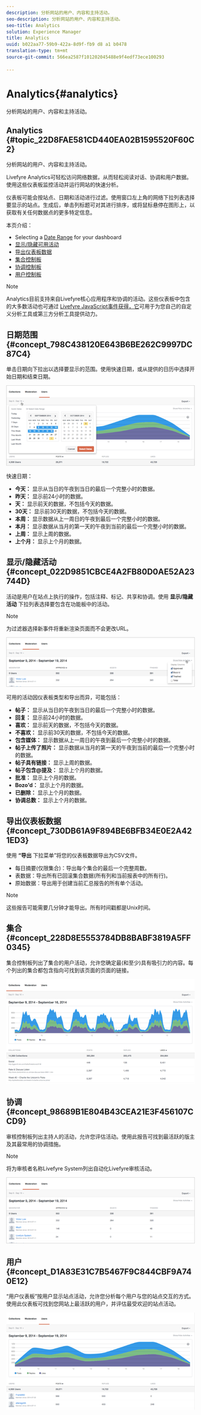 ```yaml
---
description: 分析网站的用户、内容和主持活动。
seo-description: 分析网站的用户、内容和主持活动。
seo-title: Analytics
solution: Experience Manager
title: Analytics
uuid: b022aa77-59b9-422a-8d9f-fb9 d8 a1 b0478
translation-type: tm+mt
source-git-commit: 566ea2587f101202045488e9f4edf73ece100293

---
```



# Analytics{#analytics}

分析网站的用户、内容和主持活动。

## Analytics {#topic_22D8FAE581CD440EA02B1595520F60C2}

分析网站的用户、内容和主持活动。

Livefyre Analytics可轻松访问网络数据，从而轻松阅读对话、协调和用户数据。使用这些仪表板监控活动并运行网站的快速分析。

仪表板可能会按站点、日期和活动进行过滤。使用窗口左上角的网络下拉列表选择要显示的站点。生成后，单击列标题可对其进行排序，或将鼠标悬停在图形上，以获取有关任何数据点的更多特定信息。

本页介绍：

* Selecting a [Date Range](https://answers.livefyre.com/livefyre-studio-version-1/studio/analytics/#DateRange) for your dashboard
* [显示/隐藏可用活动](https://answers.livefyre.com/livefyre-studio-version-1/studio/analytics/#ShowHideActivities)
* [导出仪表板数据](https://answers.livefyre.com/livefyre-studio-version-1/studio/analytics/#ExportDashboardData)
* [集合控制板](https://answers.livefyre.com/livefyre-studio-version-1/studio/analytics/#CollectionsDashboard)
* [协调控制板](https://answers.livefyre.com/livefyre-studio-version-1/studio/analytics/#ModerationDashboard)
* [用户控制板](https://answers.livefyre.com/livefyre-studio-version-1/studio/analytics/#UsersDashboard)

>[!NOTE]
>
>Analytics目前支持来自Livefyre核心应用程序和协调的活动。这些仪表板中包含的大多数活动也可通过 [Livefyre JavaScript事件获得，它](https://answers.livefyre.com/developers/reference/app-customizations/javascript-events/)可用于为您自己的自定义分析工具或第三方分析工具提供动力。

## 日期范围 {#concept_798C438120E643B6BE262C9997DC87C4}

单击日期向下拉出以选择要显示的范围。使用快速日期，或从提供的日历中选择开始日期和结束日期。

![](assets/analytics-date-range.png)

快速日期：

* **今天：** 显示从当日的午夜到当日的最后一个完整小时的数据。
* **昨天：** 显示前24小时的数据。
* **天：** 显示前天的数据，不包括今天的数据。
* **30天：** 显示前30天的数据，不包括今天的数据。
* **本周：** 显示数据从上一周日的午夜到最后一个完整小时的数据。
* **本月：** 显示数据从当月的第一天的午夜到当前的最后一个完整小时的数据。
* **上周：** 显示上周的数据。
* **上个月：** 显示上个月的数据。

## 显示/隐藏活动 {#concept_022D9851CBCE4A2FB80D0AE52A23744D}

活动是用户在站点上执行的操作，包括注释、标记、共享和协调。使用 **显示/隐藏活动** 下拉列表选择要包含在功能板中的活动。

>[!NOTE]
>
>为过滤器选择新事件将重新渲染页面而不会更改URL。

![](assets/analytics-show-hide-activities.png)

可用的活动因仪表板类型和导出而异，可能包括：

* **帖子：** 显示从当日的午夜到当日的最后一个完整小时的数据。
* **回复：** 显示前24小时的数据。
* **喜欢：** 显示前天的数据，不包括今天的数据。
* **不喜欢：** 显示前30天的数据，不包括今天的数据。
* **包含媒体：** 显示数据从上一周日的午夜到最后一个完整小时的数据。
* **帖子上传了照片：** 显示数据从当月的第一天的午夜到当前的最后一个完整小时的数据。
* **帖子具有链接：** 显示上周的数据。
* **帖子包含@提及：** 显示上个月的数据。
* **批准：** 显示上个月的数据。
* **Bozo'd：** 显示上个月的数据。
* **已删除：** 显示上个月的数据。
* **协调总数：** 显示上个月的数据。

## 导出仪表板数据 {#concept_730DB61A9F894BE6BFB34E0E2A421ED3}

使用 **“导出** 下拉菜单”将您的仪表板数据导出为CSV文件。

* 每日摘要(仅限集合)：导出每个集合的最后一个完整周数。
* 表数据：导出所有已回滚集合数据(所有列和当前报表中的所有行)。
* 原始数据：导出用于创建当前汇总报告的所有单个活动。

>[!NOTE]
>
>这些报告可能需要几分钟才能导出。所有时间戳都是Unix时间。

## 集合 {#concept_228D8E5553784DB8BABF3819A5FF0345}

集合控制板列出了集合的用户活动，允许您确定最(和至少)具有吸引力的内容。每个列出的集合都包含指向可找到该页面的页面的链接。

![](assets/analytics-collections.png)

## 协调 {#concept_98689B1E804B43CEA21E3F456107CCD9}

审核控制板列出主持人的活动，允许您评估活动。使用此报告可找到最活跃的版主及其最常用的协调措施。

>[!NOTE]
>
>将为审核者名称Livefyre System列出自动化Livefyre审核活动。

![](assets/analytics-moderation.png)

## 用户 {#concept_D1A83E31C7B5467F9C844CBF9A740E12}

“用户仪表板”按用户显示站点活动，允许您分析每个用户与您的站点交互的方式。使用此仪表板可找到您网站上最活跃的用户，并评估最受欢迎的站点活动。

![](assets/analytics-users.png)

